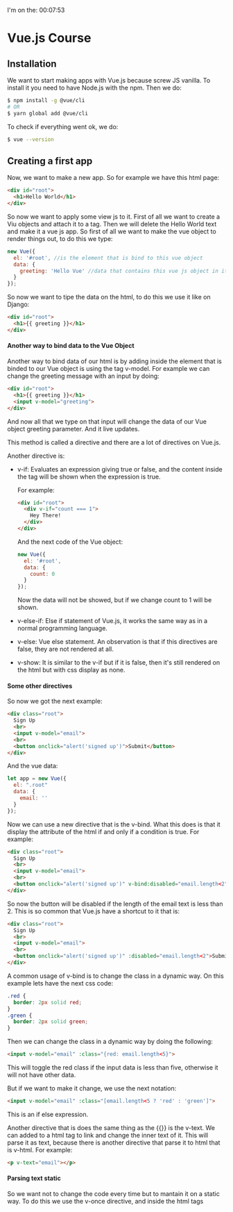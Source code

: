 I'm on the: 00:07:53
# Vue.js Course
## Installation
We want to start making apps with Vue.js because screw JS vanilla. To install it you need to have Node.js with the npm. Then we do:
```bash
$ npm install -g @vue/cli
# OR
$ yarn global add @vue/cli
```
To check if everything went ok, we do:
```bash
$ vue --version
```




## Creating a first app
Now, we want to make a new app. So for example we have this html page:
```html
<div id="root">
  <h1>Hello World</h1>
</div>
```
So now we want to apply some view js to it. First of all we want to create a Viu objects and attach it to a tag. Then we will delete the Hello World text and make it a vue js app.
So first of all we want to make the vue object to render things out, to do this we type:
```js
new Vue({
  el: '#root', //is the element that is bind to this vue object
  data: {
    greeting: 'Hello Vue' //data that contains this vue js object in it
  }
});
```
So now we want to tipe the data on the html, to do this we use it like on Django:
```html
<div id="root">
  <h1>{{ greeting }}</h1>
</div>
```
#### Another way to bind data to the Vue Object
Another way to bind data of our html is by adding inside the element that is binded to our Vue object is using the tag v-model.
For example we can change the greeting message with an input by doing:
```html
<div id="root">
  <h1>{{ greeting }}</h1>
  <input v-model="greeting">
</div>
```
And now all that we type on that input will change the data of our Vue object greeting parameter. And it live updates.

This method is called a directive and there are a lot of directives on Vue.js.

Another directive is:
  - v-if: Evaluates an expression giving true or false, and the content inside the tag will be shown when the expression is true.

    For example:
    ```html
    <div id="root">
      <div v-if="count === 1">
        Hey There!
      </div>
    </div>
    ```
    And the next code of the Vue object:
    ```js
    new Vue({
      el: '#root',
      data: {
        count: 0
      }
    });
    ```
    Now the data will not be showed, but if we change count to 1 will be shown.
  - v-else-if: Else if statement of Vue.js, it works the same way as in a normal programming language.
  - v-else: Vue else statement. An observation is that if this directives are false, they are not rendered at all.
  - v-show: It is similar to the v-if but if it is false, then it's still rendered on the html but with css display as none.

#### Some other directives
So now we got the next example:
```html
<div class="root">
  Sign Up
  <br>
  <input v-model="email">
  <br>
  <button onclick="alert('signed up')">Submit</button>
</div>
```
And the vue data:
```js
let app = new Vue({
  el: ".root"
  data: {
    email: ''
  }
});
```
Now we can use a new directive that is the v-bind. What this does is that it display the attribute of the html if and only if a condition is true. For example:
```html
<div class="root">
  Sign Up
  <br>
  <input v-model="email">
  <br>
  <button onclick="alert('signed up')" v-bind:disabled="email.length<2">Submit</button>
</div>
```
So now the button will be disabled if the length of the email text is less than 2. This is so common that Vue.js have a shortcut to it that is:
```html
<div class="root">
  Sign Up
  <br>
  <input v-model="email">
  <br>
  <button onclick="alert('signed up')" :disabled="email.length<2">Submit</button>
</div>
```

A common usage of v-bind is to change the class in a dynamic way. On this example lets have the next css code:
```css
.red {
  border: 2px solid red;
}
.green {
  border: 2px solid green;
}
```

Then we can change the class in a dynamic way by doing the following:
```html
<input v-model="email" :class="{red: email.length<5}">
```
This will toggle the red class if the input data is less than five, otherwise it will not have other data.

But if we want to make it change, we use the next notation:
```html
<input v-model="email" :class="[email.length<5 ? 'red' : 'green']">
```
This is an if else expression.

Another directive that is does the same thing as the {{}} is the v-text. We can added to a html tag to link and change the inner text of it. This will parse it as text, because there is another directive that parse it to html that is v-html. For example:
```html
<p v-text="email"></p>
```

#### Parsing text static
So we want not to change the code every time but to mantain it on a static way. To do this we use the v-once directive, and inside the html tags
